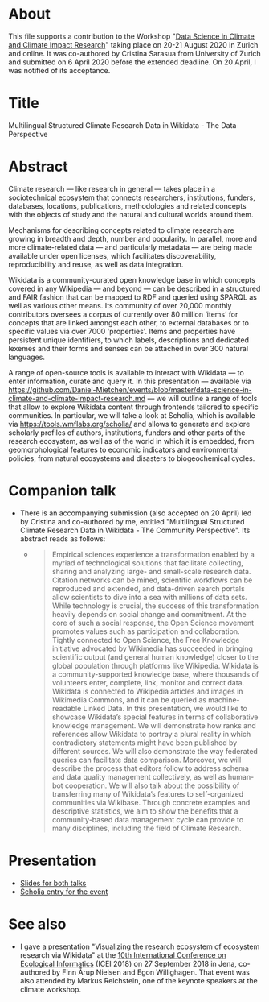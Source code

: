 # About

This file supports a contribution to the Workshop "[Data Science in Climate and Climate Impact Research](https://wcr.ethz.ch/news-and-events/events/workshop--data-science-in-climate-and-climate-impact-research-.html)" taking place on 20-21 August 2020 in Zurich and online. It was co-authored by Cristina Sarasua from University of Zurich and submitted on 6 April 2020 before the extended deadline. On 20 April, I was notified of its acceptance.

# Title

Multilingual Structured Climate Research Data in Wikidata - The Data Perspective

# Abstract

Climate research — like research in general — takes place in a sociotechnical ecosystem that connects researchers, institutions, funders, databases, locations, publications, methodologies and related concepts with the objects of study and the natural and cultural worlds around them. 

Mechanisms for describing concepts related to climate research are growing in breadth and depth, number and popularity. In parallel, more and more climate-related data — and particularly metadata — are being made available under open licenses, which facilitates discoverability, reproducibility and reuse, as well as data integration.

Wikidata is a community-curated open knowledge base in which concepts covered in any Wikipedia — and beyond — can be described in a structured and FAIR fashion that can be mapped to RDF and queried using SPARQL as well as various other means. Its community of over 20,000 monthly contributors oversees a corpus of currently over 80 million ‘items’ for concepts that are linked amongst each other, to external databases or to specific values via over 7000 'properties'. Items and properties have persistent unique identifiers, to which labels, descriptions and dedicated lexemes and their forms and senses can be attached in over 300 natural languages. 

A range of open-source tools is available to interact with Wikidata — to enter information, curate and query it. In this presentation — available via https://github.com/Daniel-Mietchen/events/blob/master/data-science-in-climate-and-climate-impact-research.md — we will outline a range of tools that allow to explore Wikidata content through frontends tailored to specific communities. In particular, we will take a look at Scholia, which is available via https://tools.wmflabs.org/scholia/ and allows to generate and explore scholarly profiles of authors, institutions, funders and other parts of the research ecosystem, as well as of the world in which it is embedded, from geomorphological features to economic indicators and environmental policies, from natural ecosystems and disasters to biogeochemical cycles.

# Companion talk

* There is an accompanying submission (also accepted on 20 April) led by Cristina and co-authored by me, entitled "Multilingual Structured Climate Research Data in Wikidata - The Community Perspective". Its abstract reads as follows:
  * > Empirical sciences experience a transformation enabled by a myriad of technological solutions that facilitate collecting, sharing and analyzing large- and small-scale research data. Citation networks can be mined, scientific workflows can be reproduced and extended, and data-driven search portals allow scientists to dive into a sea with millions of data sets. While technology is crucial, the success of this transformation heavily depends on social change and commitment. At the core of such a social response, the Open Science movement promotes values such as participation and collaboration. Tightly connected to Open Science, the Free Knowledge initiative advocated by Wikimedia has succeeded in bringing scientific output (and general human knowledge) closer to the global population through platforms like Wikipedia. Wikidata is a community-supported knowledge base, where thousands of volunteers enter, complete, link, monitor and correct data. Wikidata is connected to Wikipedia articles and images in Wikimedia Commons, and it can be queried as machine-readable Linked Data. In this presentation, we would like to showcase Wikidata’s special features in terms of collaborative knowledge management. We will demonstrate how ranks and references allow Wikidata to portray a plural reality in which contradictory statements might have been published by different sources. We will also demonstrate the way federated queries can facilitate data comparison. Moreover, we will describe the process that editors follow to address schema and data quality management collectively, as well as human-bot cooperation. We will also talk about the possibility of transferring many of Wikidata’s features to self-organized communities via Wikibase. Through concrete examples and descriptive statistics, we aim to show the benefits that a community-based data management cycle can provide to many disciplines, including the field of Climate Research. 

# Presentation

* [Slides for both talks](https://docs.google.com/presentation/d/1EbocwNrGq6f_YyLnbkqbjiHdC-J6q8OZU2Aowfr9-0A/edit)
* [Scholia entry for the event](https://scholia.toolforge.org/event/Q98457439)

# See also

* I gave a presentation "Visualizing the research ecosystem of ecosystem research via Wikidata" at the [10th International Conference on Ecological Informatics](http://icei2018.uni-jena.de/) (ICEI 2018) on 27 September 2018 in Jena, co-authored by Finn Årup Nielsen and Egon Willighagen. That event was also attended by Markus Reichstein, one of the keynote speakers at the climate workshop.

